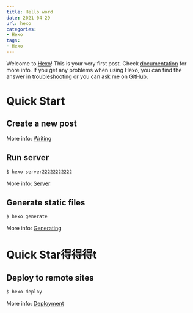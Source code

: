 ```yaml
---
title: Hello word
date: 2021-04-29
url: hexo
categories: 
- Hexo
tags:
- Hexo
---
```



Welcome to [Hexo](https://hexo.io/)! This is your very first post. Check [documentation](https://hexo.io/docs/) for more info. If you get any problems when using Hexo, you can find the answer in [troubleshooting](https://hexo.io/docs/troubleshooting.html) or you can ask me on [GitHub](https://github.com/hexojs/hexo/issues).

# Quick Start

## Create a new post



More info: [Writing](https://hexo.io/docs/writing.html)

## Run server

``` bash
$ hexo server22222222222
```

More info: [Server](https://hexo.io/docs/server.html)

## Generate static files

``` bash
$ hexo generate
```

More info: [Generating](https://hexo.io/docs/generating.html)

# Quick Star得得得t

## Deploy to remote sites

``` bash
$ hexo deploy
```

More info: [Deployment](https://hexo.io/docs/one-command-deployment.html)
